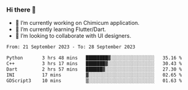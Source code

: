 ### Hi there 👋

<!--
**devcat37/devcat37** is a ✨ _special_ ✨ repository because its `README.md` (this file) appears on your GitHub profile.-->


- 🔭 I’m currently working on Chimicum application.
- 🌱 I’m currently learning Flutter/Dart.
- 👯 I’m looking to collaborate with UI designers.
<!-- - 🤔 I’m looking for help with ... -->

<!--START_SECTION:waka-->

```txt
From: 21 September 2023 - To: 28 September 2023

Python       3 hrs 48 mins   ████████▓░░░░░░░░░░░░░░░░   35.16 %
C++          3 hrs 17 mins   ███████▓░░░░░░░░░░░░░░░░░   30.43 %
Dart         2 hrs 57 mins   ██████▓░░░░░░░░░░░░░░░░░░   27.30 %
INI          17 mins         ▓░░░░░░░░░░░░░░░░░░░░░░░░   02.65 %
GDScript3    10 mins         ▒░░░░░░░░░░░░░░░░░░░░░░░░   01.63 %
```

<!--END_SECTION:waka-->
